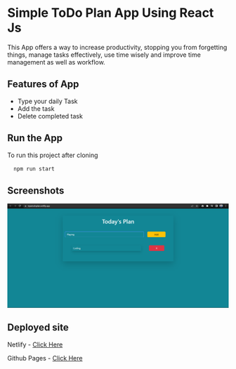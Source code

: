 
# Simple ToDo Plan App Using React Js

This App offers a way to increase productivity, stopping you from forgetting things, manage tasks effectively, use time wisely and improve time management as well as workflow.



## Features of App

- Type your daily Task
- Add the task
- Delete completed task


## Run the App

To run this project after cloning

```bash
  npm run start 
```


## Screenshots

![App Screenshot](https://github.com/TejasDharmik12/React_ToDo_Plan/blob/main/Screenshot%202022-12-29%20153203.png?raw=true)


## Deployed site

Netlify - [Click Here](https://tejastodoplan.netlify.app/)

Github Pages - [Click Here](https://tejasdharmik12.github.io/React_ToDo_Plan/)
